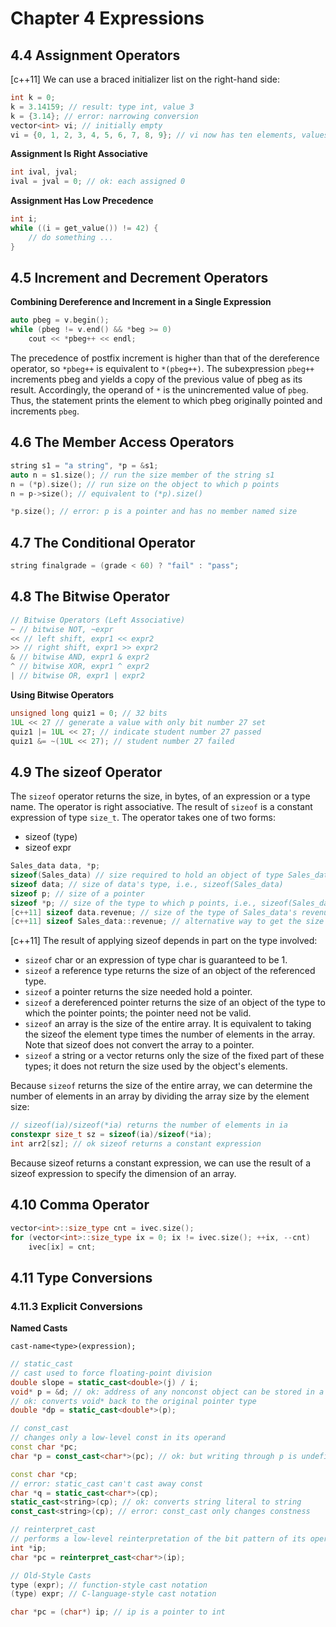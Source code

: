 # Chapter 4 Expressions

## 4.4 Assignment Operators

[c++11] We can use a braced initializer list on the right-hand side:

```cpp
int k = 0;
k = 3.14159; // result: type int, value 3
k = {3.14}; // error: narrowing conversion
vector<int> vi; // initially empty
vi = {0, 1, 2, 3, 4, 5, 6, 7, 8, 9}; // vi now has ten elements, values 0 throught 9
```

**Assignment Is Right Associative**

```cpp
int ival, jval;
ival = jval = 0; // ok: each assigned 0
```

**Assignment Has Low Precedence**

```cpp
int i;
while ((i = get_value()) != 42) {
    // do something ...
}
```

## 4.5 Increment and Decrement Operators

**Combining Dereference and Increment in a Single Expression**

```cpp
auto pbeg = v.begin();
while (pbeg != v.end() && *beg >= 0) 
    cout << *pbeg++ << endl;
```

The precedence of postfix increment is higher than that of the dereference operator, so `*pbeg++` is equivalent to `*(pbeg++)`. The subexpression `pbeg++` increments pbeg and yields a copy of the previous value of pbeg as its result. Accordingly, the operand of `*` is the unincremented value of `pbeg`. Thus, the statement prints the element to which pbeg originally pointed and increments `pbeg`.

## 4.6 The Member Access Operators

```cpp
string s1 = "a string", *p = &s1;
auto n = s1.size(); // run the size member of the string s1
n = (*p).size(); // run size on the object to which p points
n = p->size(); // equivalent to (*p).size()

*p.size(); // error: p is a pointer and has no member named size
```

## 4.7 The Conditional Operator

```cpp
string finalgrade = (grade < 60) ? "fail" : "pass";
```

## 4.8 The Bitwise Operator

```cpp
// Bitwise Operators (Left Associative)
~ // bitwise NOT, ~expr
<< // left shift, expr1 << expr2
>> // right shift, expr1 >> expr2
& // bitwise AND, expr1 & expr2
^ // bitwise XOR, expr1 ^ expr2
| // bitwise OR, expr1 | expr2
```

**Using Bitwise Operators**

```cpp
unsigned long quiz1 = 0; // 32 bits
1UL << 27 // generate a value with only bit number 27 set
quiz1 |= 1UL << 27; // indicate student number 27 passed
quiz1 &= ~(1UL << 27); // student number 27 failed
```

## 4.9 The sizeof Operator

The `sizeof` operator returns the size, in bytes, of an expression or a type name. The operator is right associative. The result of `sizeof` is a constant expression of type `size_t`. The operator takes one of two forms:

* sizeof (type)
* sizeof expr

```cpp
Sales_data data, *p;
sizeof(Sales_data) // size required to hold an object of type Sales_data
sizeof data; // size of data's type, i.e., sizeof(Sales_data)
sizeof p; // size of a pointer
sizeof *p; // size of the type to which p points, i.e., sizeof(Sales_data)
[c++11] sizeof data.revenue; // size of the type of Sales_data's revenue member
[c++11] sizeof Sales_data::revenue; // alternative way to get the size of revenue
```

[c++11] The result of applying sizeof depends in part on the type involved:

* `sizeof` char or an expression of type char is guaranteed to be 1.
* `sizeof` a reference type returns the size of an object of the referenced type.
* `sizeof` a pointer returns the size needed hold a pointer.
* `sizeof` a dereferenced pointer returns the size of an object of the type to which the pointer points; the pointer need not be valid.
* `sizeof` an array is the size of the entire array. It is equivalent to taking the sizeof the element type times the number of elements in the array. Note that sizeof does not convert the array to a pointer.
* `sizeof` a string or a vector returns only the size of the fixed part of these types; it does not return the size used by the object's elements.

Because `sizeof` returns the size of the entire array, we can determine the number of elements in an array by dividing the array size by the element size:

```cpp
// sizeof(ia)/sizeof(*ia) returns the number of elements in ia
constexpr size_t sz = sizeof(ia)/sizeof(*ia);
int arr2[sz]; // ok sizeof returns a constant expression
```

Because sizeof returns a constant expression, we can use the result of a sizeof expression to specify the dimension of an array.


## 4.10 Comma Operator

```cpp
vector<int>::size_type cnt = ivec.size();
for (vector<int>::size_type ix = 0; ix != ivec.size(); ++ix, --cnt)
    ivec[ix] = cnt;
```

## 4.11 Type Conversions

### 4.11.3 Explicit Conversions

**Named Casts**

`cast-name<type>(expression);`

```cpp
// static_cast
// cast used to force floating-point division
double slope = static_cast<double>(j) / i;
void* p = &d; // ok: address of any nonconst object can be stored in a void*
// ok: converts void* back to the original pointer type
double *dp = static_cast<double*>(p);
```

```cpp
// const_cast
// changes only a low-level const in its operand
const char *pc;
char *p = const_cast<char*>(pc); // ok: but writing through p is undefined

const char *cp;
// error: static_cast can't cast away const
char *q = static_cast<char*>(cp);
static_cast<string>(cp); // ok: converts string literal to string
const_cast<string>(cp); // error: const_cast only changes constness
```

```cpp
// reinterpret_cast
// performs a low-level reinterpretation of the bit pattern of its operands
int *ip;
char *pc = reinterpret_cast<char*>(ip);
```

```cpp
// Old-Style Casts
type (expr); // function-style cast notation
(type) expr; // C-language-style cast notation

char *pc = (char*) ip; // ip is a pointer to int
```
